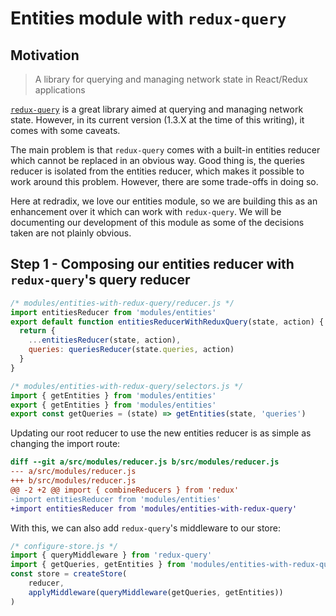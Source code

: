# Entities module with `redux-query`

## Motivation

> A library for querying and managing network state in React/Redux applications

[`redux-query`](https://github.com/amplitude/redux-query/) is a great library aimed at querying and managing network state. However, in its current version (1.3.X at the time of this writing), it comes with some caveats.

The main problem is that `redux-query` comes with a built-in entities reducer which cannot be replaced in an obvious way. Good thing is, the queries reducer is isolated from the entities reducer, which makes it possible to work around this problem. However, there are some trade-offs in doing so.

Here at redradix, we love our entities module, so we are building this as an enhancement over it which can work with `redux-query`. We will be documenting our development of this module as some of the decisions taken are not plainly obvious.

## Step 1 - Composing our entities reducer with `redux-query`'s query reducer

```js
/* modules/entities-with-redux-query/reducer.js */
import entitiesReducer from 'modules/entities'
export default function entitiesReducerWithReduxQuery(state, action) {
  return {
    ...entitiesReducer(state, action),
    queries: queriesReducer(state.queries, action)
  }
}

/* modules/entities-with-redux-query/selectors.js */
import { getEntities } from 'modules/entities'
export { getEntities } from 'modules/entities'
export const getQueries = (state) => getEntities(state, 'queries')
```

Updating our root reducer to use the new entities reducer is as simple as changing the import route:

```diff
diff --git a/src/modules/reducer.js b/src/modules/reducer.js
--- a/src/modules/reducer.js
+++ b/src/modules/reducer.js
@@ -2 +2 @@ import { combineReducers } from 'redux'
-import entitiesReducer from 'modules/entities'
+import entitiesReducer from 'modules/entities-with-redux-query'
```

With this, we can also add `redux-query`'s middleware to our store:

```js
/* configure-store.js */
import { queryMiddleware } from 'redux-query'
import { getQueries, getEntities } from 'modules/entities-with-redux-query'
const store = createStore(
    reducer,
    applyMiddleware(queryMiddleware(getQueries, getEntities))
)
```
